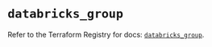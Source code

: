# `databricks_group`

Refer to the Terraform Registry for docs: [`databricks_group`](https://registry.terraform.io/providers/databricks/databricks/1.48.3/docs/resources/group).
